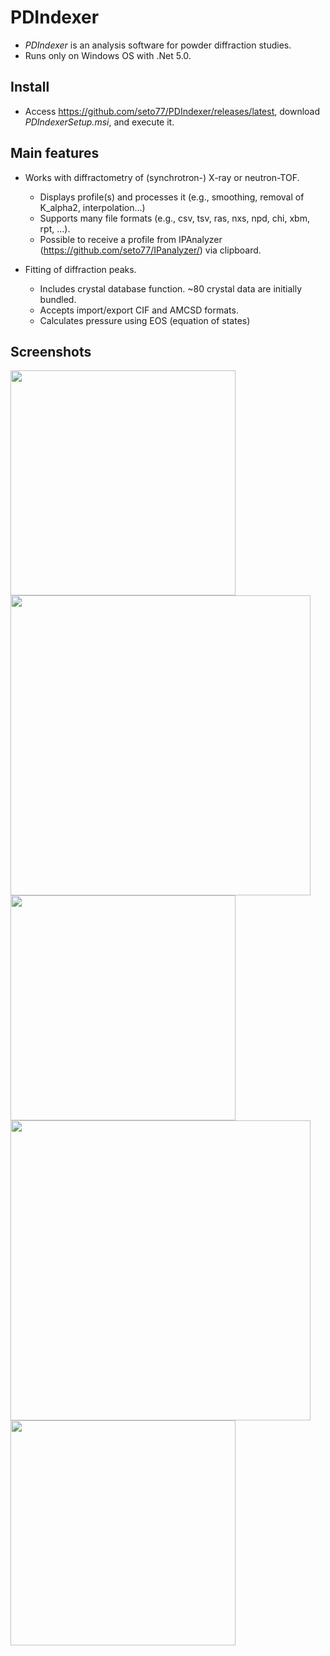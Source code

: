 # PDIndexer
* *PDIndexer* is an analysis software for powder diffraction studies.
* Runs only on Windows OS with .Net 5.0.

## Install
* Access https://github.com/seto77/PDIndexer/releases/latest, download *PDIndexerSetup.msi*, and execute it.

## Main features
* Works with diffractometry of (synchrotron-) X-ray or neutron-TOF.
  * Displays profile(s) and processes it (e.g., smoothing, removal of K_alpha2, interpolation...) 
  * Supports many file formats (e.g., csv, tsv, ras, nxs, npd, chi, xbm, rpt, ...).
  * Possible to receive a profile from IPAnalyzer (https://github.com/seto77/IPanalyzer/) via clipboard.
  
* Fitting of diffraction peaks.
  * Includes crystal database function. ~80 crystal data are initially bundled. 
  * Accepts import/export CIF and AMCSD formats.
  * Calculates pressure using EOS (equation of states)
  
## Screenshots
<img src="Screenshots/Main.png" width="360px">  <img src="Screenshots/CrystalParameter.png" width="480px">  <img src="Screenshots/ProfileParameter.png" width="360px">  <img src="Screenshots/FittingDiffractionPeaks.png" width="480px"><img src="Screenshots/EquationOfStates.png" width="360px">

